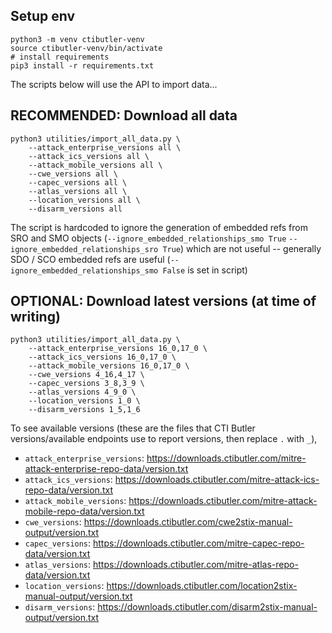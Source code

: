 ## Setup env

```shell
python3 -m venv ctibutler-venv
source ctibutler-venv/bin/activate
# install requirements
pip3 install -r requirements.txt
````

The scripts below will use the API to import data...

## RECOMMENDED: Download all data

```shell
python3 utilities/import_all_data.py \
	--attack_enterprise_versions all \
	--attack_ics_versions all \
	--attack_mobile_versions all \
	--cwe_versions all \
	--capec_versions all \
	--atlas_versions all \
	--location_versions all \
	--disarm_versions all
```

The script is hardcoded to ignore the generation of embedded refs from SRO and SMO objects (`--ignore_embedded_relationships_smo True` `--ignore_embedded_relationships_sro True`) which are not useful -- generally SDO / SCO embedded refs are useful (`--ignore_embedded_relationships_smo False` is set in script)

## OPTIONAL: Download latest versions (at time of writing)

```shell
python3 utilities/import_all_data.py \
	--attack_enterprise_versions 16_0,17_0 \
	--attack_ics_versions 16_0,17_0 \
	--attack_mobile_versions 16_0,17_0 \
	--cwe_versions 4_16,4_17 \
	--capec_versions 3_8,3_9 \
	--atlas_versions 4_9_0 \
	--location_versions 1_0 \
	--disarm_versions 1_5,1_6
```

To see available versions (these are the files that CTI Butler versions/available endpoints use to report versions, then replace `.` with `_`), 

* `attack_enterprise_versions`: https://downloads.ctibutler.com/mitre-attack-enterprise-repo-data/version.txt
* `attack_ics_versions`: https://downloads.ctibutler.com/mitre-attack-ics-repo-data/version.txt
* `attack_mobile_versions`: https://downloads.ctibutler.com/mitre-attack-mobile-repo-data/version.txt
* `cwe_versions`: https://downloads.ctibutler.com/cwe2stix-manual-output/version.txt
* `capec_versions`: https://downloads.ctibutler.com/mitre-capec-repo-data/version.txt
* `atlas_versions`: https://downloads.ctibutler.com/mitre-atlas-repo-data/version.txt
* `location_versions`: https://downloads.ctibutler.com/location2stix-manual-output/version.txt
* `disarm_versions`: https://downloads.ctibutler.com/disarm2stix-manual-output/version.txt